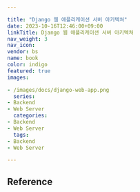 ```yaml
---

title: "Django 웹 애플리케이션 서버 아키텍쳐"
date: 2023-10-16T12:46:00+09:00
linkTitle: Django 웹 애플리케이션 서버 아키텍쳐
nav_weight: 3
nav_icon:
vendor: bs
name: book
color: indigo
featured: true
images:

- /images/docs/django-web-app.png
  series:
- Backend
- Web Server
  categories:
- Backend
- Web Server
  tags:
- Backend
- Web Server

---
```


## Reference
